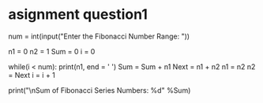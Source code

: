 # asignment question1

num = int(input("Enter the Fibonacci Number Range: "))

n1 = 0
n2 = 1
Sum = 0
i = 0

while(i <  num):
    print(n1, end = '  ')
    Sum = Sum + n1
    Next = n1 + n2
    n1 = n2
    n2 = Next
    i = i + 1
    
print("\nSum of Fibonacci Series Numbers: %d" %Sum)
